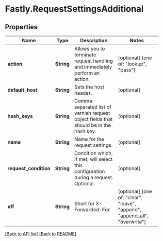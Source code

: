 # Fastly.RequestSettingsAdditional

## Properties

Name | Type | Description | Notes
------------ | ------------- | ------------- | -------------
**action** | **String** | Allows you to terminate request handling and immediately perform an action. | [optional]  [one of: "lookup", "pass"]
**default_host** | **String** | Sets the host header. | [optional] 
**hash_keys** | **String** | Comma separated list of varnish request object fields that should be in the hash key. | [optional] 
**name** | **String** | Name for the request settings. | [optional] 
**request_condition** | **String** | Condition which, if met, will select this configuration during a request. Optional. | [optional] 
**xff** | **String** | Short for X-Forwarded-For. | [optional]  [one of: "clear", "leave", "append", "append_all", "overwrite"]


[[Back to API list]](../../README.md#endpoints) [[Back to README]](../../README.md)
